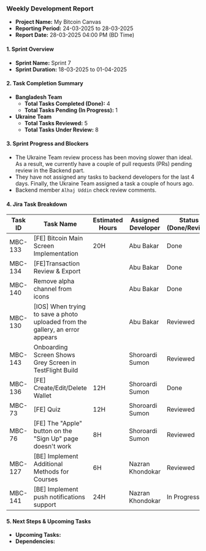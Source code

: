 ### Weekly Development Report
- **Project Name:** My Bitcoin Canvas
- **Reporting Period:** 24-03-2025 to 28-03-2025
- **Report Date:** 28-03-2025 04:00 PM (BD Time)

#### 1. Sprint Overview  
- **Sprint Name:** Sprint 7
- **Sprint Duration:** 18-03-2025 to 01-04-2025

#### 2. Task Completion Summary

- **Bangladesh Team**
  - **Total Tasks Completed (Done):** 4
  - **Total Tasks Pending (In Progress):** 1
- **Ukraine Team**
  - **Total Tasks Reviewed:** 5
  - **Total Tasks Under Review:** 8

#### 3. Sprint Progress and Blockers
- The Ukraine Team review process has been moving slower than ideal. As a result, we currently have a couple of pull requests (PRs) pending review in the Backend part.
- They have not assigned any tasks to backend developers for the last 4 days. Finally, the Ukraine Team assigned a task a couple of hours ago.
- Backend member `Alhaj Uddin` check review comments.

#### 4. Jira Task Breakdown

| Task ID | Task Name         | Estimated Hours | Assigned Developer | Status (Done/Review) |
|---------|-------------------|-----------------|--------------------|----------------------|
| MBC-133   | [FE] Bitcoin Main Screen Implementation   | 20H  |   Abu Bakar      | Done |
| MBC-134   | [FE]Transaction Review & Export   |   |   Abu Bakar      | Done |
| MBC-140   | Remove alpha channel from icons   |   |   Abu Bakar      | Done |
| MBC-130   | [IOS] When trying to save a photo uploaded from the gallery, an error appears   |   |   Abu Bakar      | Reviewed |
| MBC-143   | Onboarding Screen Shows Grey Screen in TestFlight Build   |  |    Shoroardi Sumon  | Reviewed       |
| MBC-136   | [FE] Create/Edit/Delete Wallet   | 12H |    Shoroardi Sumon  | Done       |
| MBC-73   | [FE] Quiz   | 12H |    Shoroardi Sumon  | Reviewed       |
| MBC-76   | [FE] The "Apple" button on the "Sign Up" page doesn't work   | 8H |    Shoroardi Sumon  | Reviewed       |
| MBC-127   | [BE] Implement Additional Methods for Courses    | 6H | Nazran Khondokar    | Reviewed      |
| MBC-141   | [BE] Implement push notifications support    | 24H | Nazran Khondokar    | In Progress      |

#### 5. Next Steps & Upcoming Tasks
- **Upcoming Tasks:**
- **Dependencies:** 
